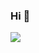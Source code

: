 ### Hi 👋
![](https://images.cooltext.com/5582697.png)
<!--
**juccer/juccer** is a ✨ _special_ ✨ repository because its `README.md` (this file) appears on your GitHub profile.

Here are some ideas to get you started:

- 🔭 Trabajo actualmente en Sushimi ...
- 🌱 Estoy aprendiendo sobre diseño web ...
- 💬 Me encanta eschuchar otros puntos de vista ...
- ⚡ Me gusta exponer mis ideas ...
-->
